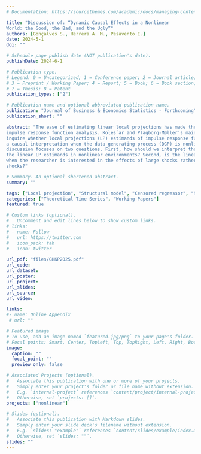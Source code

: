 ```yaml
---
# Documentation: https://sourcethemes.com/academic/docs/managing-content/

title: "Discussion of: “Dynamic Causal Effects in a Nonlinear
World: the Good, the Bad, and the Ugly”"
authors: [Gonçalves S., Herrera A. M., Pesavento E.]
date: 2024-5-1
doi: ""

# Schedule page publish date (NOT publication's date).
publishDate: 2024-6-1

# Publication type.
# Legend: 0 = Uncategorized; 1 = Conference paper; 2 = Journal article;
# 3 = Preprint / Working Paper; 4 = Report; 5 = Book; 6 = Book section;
# 7 = Thesis; 8 = Patent
publication_types: ["2"]

# Publication name and optional abbreviated publication name.
publication: "Journal of Business & Economics Statistics - Forthcoming"
publication_short: ""

abstract: "The ease of estimating linear local projections has made them a popular tool for
impulse response function analysis. Koles´ar and Plagborg-Møller’s main goal is to
inquire whether local projections (LP) estimands of impulse response functions have
a causal interpretation when the data generating process (DGP) is nonlinear. This
discussion focuses on two questions. First, how should we interpret the magnitude of
the linear LP estimands in nonlinear environments? Second, is the linear LP useful
when the researcher is interested in the effects of large shocks rather than small
shocks?"

# Summary. An optional shortened abstract.
summary: ""

tags: ["Local projection", "Structural model", "Censored regressor", "Nonlinear transformation", "Nonlinear responses", "Monte Carlo integration"]
categories: ["Theoretical Time Series", "Working Papers"]
featured: true

# Custom links (optional).
#   Uncomment and edit lines below to show custom links.
# links:
# - name: Follow
#   url: https://twitter.com
#   icon_pack: fab
#   icon: twitter

url_pdf: "files/GHKP2025.pdf"
url_code: 
url_dataset:
url_poster:
url_project:
url_slides:
url_source:
url_video:

links: 
#- name: Online Appendix
 # url: ""

# Featured image
# To use, add an image named `featured.jpg/png` to your page's folder. 
# Focal points: Smart, Center, TopLeft, Top, TopRight, Left, Right, BottomLeft, Bottom, BottomRight.
image:
  caption: ""
  focal_point: ""
  preview_only: false

# Associated Projects (optional).
#   Associate this publication with one or more of your projects.
#   Simply enter your project's folder or file name without extension.
#   E.g. `internal-project` references `content/project/internal-project/index.md`.
#   Otherwise, set `projects: []`.
projects: ["nonlinear"]

# Slides (optional).
#   Associate this publication with Markdown slides.
#   Simply enter your slide deck's filename without extension.
#   E.g. `slides: "example"` references `content/slides/example/index.md`.
#   Otherwise, set `slides: ""`.
slides: ""
---
```





